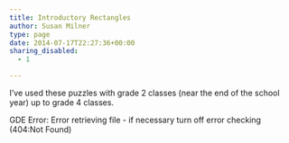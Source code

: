 ```yaml
---
title: Introductory Rectangles
author: Susan Milner
type: page
date: 2014-07-17T22:27:36+00:00
sharing_disabled:
  - 1

---
```

I&#8217;ve used these puzzles with grade 2 classes (near the end of the school year) up to grade 4 classes.

<div class="gde-error">
  GDE Error: Error retrieving file - if necessary turn off error checking (404:Not Found)
</div>

&nbsp;